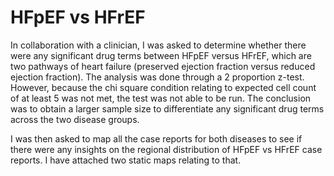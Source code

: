 # HFpEF vs HFrEF

In collaboration with a clinician, I was asked to determine whether there were any significant drug terms between HFpEF versus HFrEF, which are two pathways of heart failure (preserved ejection fraction versus reduced ejection fraction). The analysis was done through a 2 proportion z-test. However, because the chi square condition relating to expected cell count of at least 5 was not met, the test was not able to be run. The conclusion was to obtain a larger sample size to differentiate any significant drug terms across the two disease groups.

I was then asked to map all the case reports for both diseases to see if there were any insights on the regional distribution of HFpEF vs HFrEF case reports. I have attached two static maps relating to that. 
